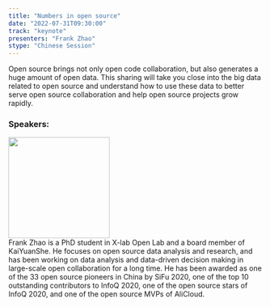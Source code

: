 ```yaml
---
title: "Numbers in open source"
date: "2022-07-31T09:30:00" 
track: "keynote"
presenters: "Frank Zhao"
stype: "Chinese Session"
---
```

Open source brings not only open code collaboration, but also generates a huge amount of open data. This sharing will take you close into the big data related to open source and understand how to use these data to better serve open source collaboration and help open source projects grow rapidly.

### Speakers: 
<img src="images/speaker/2020.png" width="200" />
<br>
Frank Zhao is a PhD student in X-lab Open Lab and a board member of KaiYuanShe. He focuses on open source data analysis and research, and has been working on data analysis and data-driven decision making in large-scale open collaboration for a long time. He has been awarded as one of the 33 open source pioneers in China by SiFu 2020, one of the top 10 outstanding contributors to InfoQ 2020, one of the open source stars of InfoQ 2020, and one of the open source MVPs of AliCloud.
 
